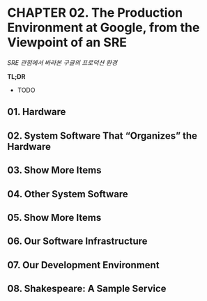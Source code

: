 # CHAPTER 02. The Production Environment at Google, from the Viewpoint of an SRE

<i>SRE 관점에서 바라본 구글의 프로덕션 환경</i>


**TL;DR**
- TODO


## 01. Hardware

## 02. System Software That “Organizes” the Hardware

## 03. Show More Items

## 04. Other System Software

## 05. Show More Items

## 06. Our Software Infrastructure

## 07. Our Development Environment

## 08. Shakespeare: A Sample Service

<br/><br/>